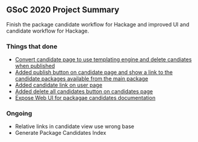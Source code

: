 ## GSoC 2020 Project Summary

Finish the package candidate workflow for Hackage and improved UI and candidate workflow for Hackage.

### Things that done

- [Convert candidate page to use templating engine and delete candiates when published](https://github.com/haskell/hackage-server/pull/885)
- [Added publish button on candidate page and show a link to the candidate packages available from the main package](https://github.com/haskell/hackage-server/commit/3f2c30ce5614406965994942f5c63d6305870ae4)
- [Added candidate link on user page](https://github.com/haskell/hackage-server/commit/3f2c30ce5614406965994942f5c63d6305870ae4)
- [Added delete all candidates button on candidates page](https://github.com/haskell/hackage-server/commit/6c327990296dcdfc200b42bf88ed49908dfc1936)
- [Expose Web UI for packagae candidates documentation](https://github.com/haskell/hackage-server/commit/483aaf6316c5fa8db4d8ea5d7d086aefb45f7fd0)

### Ongoing
- Relative links in candidate view use wrong base
- Generate Package Candidates Index
